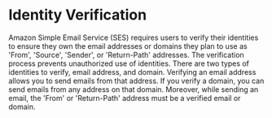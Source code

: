 # Identity Verification

Amazon Simple Email Service (SES) requires users to verify their identities to ensure they own the email addresses or domains they plan to use as 'From', 'Source', 'Sender', or 'Return-Path' addresses. The verification process prevents unauthorized use of identities. There are two types of identities to verify, email address, and domain. Verifying an email address allows you to send emails from that address. If you verify a domain, you can send emails from any address on that domain. Moreover, while sending an email, the 'From' or 'Return-Path' address must be a verified email or domain.
